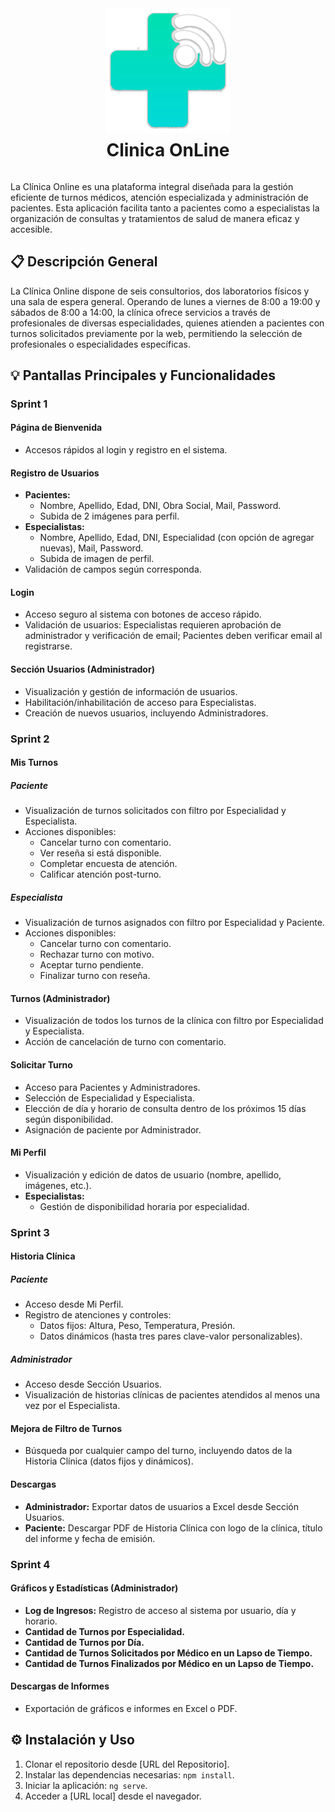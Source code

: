 <div style="
    display: flex;
    flex-direction: column;
    justify-content: center;
    align-items: center;
">
    <img src="/public/favicon.png" alt="Logo de la Clínica Online" style="width: 200px;">
    <h1 style="margin-top: 10px; font-weight: 700;">Clinica OnLine</h1>
</div>



La Clínica Online es una plataforma integral diseñada para la gestión eficiente de turnos médicos, atención especializada y administración de pacientes. Esta aplicación facilita tanto a pacientes como a especialistas la organización de consultas y tratamientos de salud de manera eficaz y accesible.

## 📋 Descripción General

La Clínica Online dispone de seis consultorios, dos laboratorios físicos y una sala de espera general. Operando de lunes a viernes de 8:00 a 19:00 y sábados de 8:00 a 14:00, la clínica ofrece servicios a través de profesionales de diversas especialidades, quienes atienden a pacientes con turnos solicitados previamente por la web, permitiendo la selección de profesionales o especialidades específicas.

## 💡 Pantallas Principales y Funcionalidades

### Sprint 1

#### Página de Bienvenida
- Accesos rápidos al login y registro en el sistema.

#### Registro de Usuarios
- **Pacientes:**
  - Nombre, Apellido, Edad, DNI, Obra Social, Mail, Password.
  - Subida de 2 imágenes para perfil.
- **Especialistas:**
  - Nombre, Apellido, Edad, DNI, Especialidad (con opción de agregar nuevas), Mail, Password.
  - Subida de imagen de perfil.
- Validación de campos según corresponda.

#### Login
- Acceso seguro al sistema con botones de acceso rápido.
- Validación de usuarios: Especialistas requieren aprobación de administrador y verificación de email; Pacientes deben verificar email al registrarse.

#### Sección Usuarios (Administrador)
- Visualización y gestión de información de usuarios.
- Habilitación/inhabilitación de acceso para Especialistas.
- Creación de nuevos usuarios, incluyendo Administradores.

### Sprint 2

#### Mis Turnos

##### Paciente
- Visualización de turnos solicitados con filtro por Especialidad y Especialista.
- Acciones disponibles:
  - Cancelar turno con comentario.
  - Ver reseña si está disponible.
  - Completar encuesta de atención.
  - Calificar atención post-turno.

##### Especialista
- Visualización de turnos asignados con filtro por Especialidad y Paciente.
- Acciones disponibles:
  - Cancelar turno con comentario.
  - Rechazar turno con motivo.
  - Aceptar turno pendiente.
  - Finalizar turno con reseña.

#### Turnos (Administrador)
- Visualización de todos los turnos de la clínica con filtro por Especialidad y Especialista.
- Acción de cancelación de turno con comentario.

#### Solicitar Turno
- Acceso para Pacientes y Administradores.
- Selección de Especialidad y Especialista.
- Elección de día y horario de consulta dentro de los próximos 15 días según disponibilidad.
- Asignación de paciente por Administrador.

#### Mi Perfil
- Visualización y edición de datos de usuario (nombre, apellido, imágenes, etc.).
- **Especialistas:**
  - Gestión de disponibilidad horaria por especialidad.

### Sprint 3

#### Historia Clínica

##### Paciente
- Acceso desde Mi Perfil.
- Registro de atenciones y controles:
  - Datos fijos: Altura, Peso, Temperatura, Presión.
  - Datos dinámicos (hasta tres pares clave-valor personalizables).

##### Administrador
- Acceso desde Sección Usuarios.
- Visualización de historias clínicas de pacientes atendidos al menos una vez por el Especialista.

#### Mejora de Filtro de Turnos
- Búsqueda por cualquier campo del turno, incluyendo datos de la Historia Clínica (datos fijos y dinámicos).

#### Descargas

- **Administrador:** Exportar datos de usuarios a Excel desde Sección Usuarios.
- **Paciente:** Descargar PDF de Historia Clínica con logo de la clínica, título del informe y fecha de emisión.

### Sprint 4

#### Gráficos y Estadísticas (Administrador)

- **Log de Ingresos:** Registro de acceso al sistema por usuario, día y horario.
- **Cantidad de Turnos por Especialidad.**
- **Cantidad de Turnos por Día.**
- **Cantidad de Turnos Solicitados por Médico en un Lapso de Tiempo.**
- **Cantidad de Turnos Finalizados por Médico en un Lapso de Tiempo.**

#### Descargas de Informes

- Exportación de gráficos e informes en Excel o PDF.


## ⚙️ Instalación y Uso

1. Clonar el repositorio desde [URL del Repositorio].
2. Instalar las dependencias necesarias: `npm install`.
3. Iniciar la aplicación: `ng serve`.
4. Acceder a [URL local] desde el navegador.